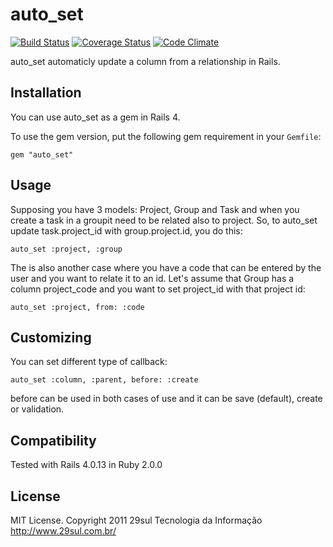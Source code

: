 # auto_set

[![Build Status](https://travis-ci.org/felipediesel/auto_set.svg?branch=master)](https://travis-ci.org/felipediesel/auto_set)
[![Coverage Status](https://coveralls.io/repos/felipediesel/auto_set/badge.svg?branch=master)](https://coveralls.io/r/felipediesel/auto_set?branch=master)
[![Code Climate](https://codeclimate.com/github/felipediesel/auto_set/badges/gpa.svg)](https://codeclimate.com/github/felipediesel/auto_set)

auto_set automaticly update a column from a relationship in Rails.

## Installation

You can use auto_set as a gem in Rails 4.

To use the gem version, put the following gem requirement in your `Gemfile`:

    gem "auto_set"

## Usage

Supposing you have 3 models: Project, Group and Task and when you create a task in a groupit need to be related also to project. So, to auto\_set update task.project_id with group.project.id, you do this:

    auto_set :project, :group


The is also another case where you have a code that can be entered by the user and you want to relate it to an id. Let's assume that Group has a column project\_code and you want to set project_id with that project id:

    auto_set :project, from: :code

## Customizing

You can set different type of callback:

    auto_set :column, :parent, before: :create

before can be used in both cases of use and it can be save (default), create or validation.

## Compatibility

Tested with Rails 4.0.13 in Ruby 2.0.0

## License

MIT License. Copyright 2011 29sul Tecnologia da Informação <http://www.29sul.com.br/>

